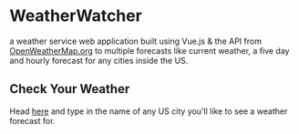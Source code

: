 # WeatherWatcher

a weather service web application built using Vue.js & the API from [OpenWeatherMap.org](https://openweathermap.org/api) to multiple forecasts like current weather, a five day and hourly forecast for any cities inside the US.

## Check Your Weather

Head [here](https://grantcz.github.io/WeatherWatcher/#/) and type in the name of any US city you'll like to see a weather forecast for.
